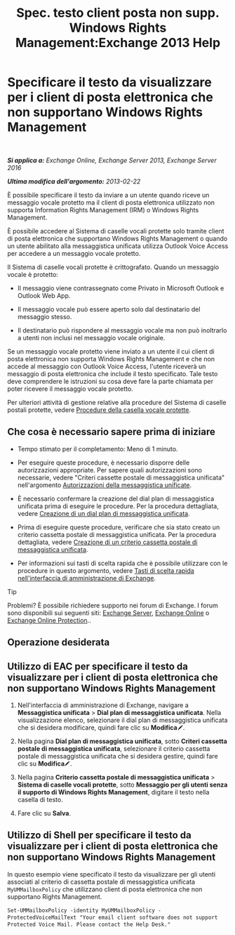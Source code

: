 ﻿---
title: 'Spec. testo client posta non supp. Windows Rights Management:Exchange 2013 Help'
TOCTitle: Specificare il testo da visualizzare per i client di posta elettronica che non supportano Windows Rights Management
ms:assetid: a9b2238a-b534-469c-a0c3-2768bc3d005b
ms:mtpsurl: https://technet.microsoft.com/it-it/library/Ee423552(v=EXCHG.150)
ms:contentKeyID: 52057322
ms.date: 05/22/2018
mtps_version: v=EXCHG.150
ms.translationtype: MT
---

# Specificare il testo da visualizzare per i client di posta elettronica che non supportano Windows Rights Management

 

_**Si applica a:** Exchange Online, Exchange Server 2013, Exchange Server 2016_

_**Ultima modifica dell'argomento:** 2013-02-22_

È possibile specificare il testo da inviare a un utente quando riceve un messaggio vocale protetto ma il client di posta elettronica utilizzato non supporta Information Rights Management (IRM) o Windows Rights Management.

È possibile accedere al Sistema di caselle vocali protette solo tramite client di posta elettronica che supportano Windows Rights Management o quando un utente abilitato alla messaggistica unificata utilizza Outlook Voice Access per accedere a un messaggio vocale protetto.

Il Sistema di caselle vocali protette è crittografato. Quando un messaggio vocale è protetto:

  - Il messaggio viene contrassegnato come Privato in Microsoft Outlook e Outlook Web App.

  - Il messaggio vocale può essere aperto solo dal destinatario del messaggio stesso.

  - Il destinatario può rispondere al messaggio vocale ma non può inoltrarlo a utenti non inclusi nel messaggio vocale originale.

Se un messaggio vocale protetto viene inviato a un utente il cui client di posta elettronica non supporta Windows Rights Management e che non accede al messaggio con Outlook Voice Access, l'utente riceverà un messaggio di posta elettronica che include il testo specificato. Tale testo deve comprendere le istruzioni su cosa deve fare la parte chiamata per poter ricevere il messaggio vocale protetto.

Per ulteriori attività di gestione relative alla procedure del Sistema di caselle postali protette, vedere [Procedure della casella vocale protette](protected-voice-mail-procedures-exchange-2013-help.md).

## Che cosa è necessario sapere prima di iniziare

  - Tempo stimato per il completamento: Meno di 1 minuto.

  - Per eseguire queste procedure, è necessario disporre delle autorizzazioni appropriate. Per sapere quali autorizzazioni sono necessarie, vedere "Criteri cassette postale di messaggistica unificata" nell'argomento [Autorizzazioni della messaggistica unificate](unified-messaging-permissions-exchange-2013-help.md).

  - È necessario confermare la creazione del dial plan di messaggistica unificata prima di eseguire le procedure. Per la procedura dettagliata, vedere [Creazione di un dial plan di messaggistica unificata](create-a-um-dial-plan-exchange-2013-help.md).

  - Prima di eseguire queste procedure, verificare che sia stato creato un criterio cassetta postale di messaggistica unificata. Per la procedura dettagliata, vedere [Creazione di un criterio cassetta postale di messaggistica unificata](create-a-um-mailbox-policy-exchange-2013-help.md).

  - Per informazioni sui tasti di scelta rapida che è possibile utilizzare con le procedure in questo argomento, vedere [Tasti di scelta rapida nell'interfaccia di amministrazione di Exchange](keyboard-shortcuts-in-the-exchange-admin-center-exchange-online-protection-help.md).


> [!TIP]
> Problemi? È possibile richiedere supporto nei forum di Exchange. I forum sono disponibili sui seguenti siti: <A href="https://go.microsoft.com/fwlink/p/?linkid=60612">Exchange Server</A>, <A href="https://go.microsoft.com/fwlink/p/?linkid=267542">Exchange Online</A> o <A href="https://go.microsoft.com/fwlink/p/?linkid=285351">Exchange Online Protection</A>..



## Operazione desiderata

## Utilizzo di EAC per specificare il testo da visualizzare per i client di posta elettronica che non supportano Windows Rights Management

1.  Nell'interfaccia di amministrazione di Exchange, navigare a **Messaggistica unificata** \> **Dial plan di messaggistica unificata**. Nella visualizzazione elenco, selezionare il dial plan di messaggistica unificata che si desidera modificare, quindi fare clic su **Modifica**![Icona Modifica](images/JJ218640.6f53ccb2-1f13-4c02-bea0-30690e6ea71d(EXCHG.150).gif "Icona Modifica").

2.  Nella pagina **Dial plan di messaggistica unificata**, sotto **Criteri cassetta postale di messaggistica unificata**, selezionare il criterio cassetta postale di messaggistica unificata che si desidera gestire, quindi fare clic su **Modifica**![Icona Modifica](images/JJ218640.6f53ccb2-1f13-4c02-bea0-30690e6ea71d(EXCHG.150).gif "Icona Modifica").

3.  Nella pagina **Criterio cassetta postale di messaggistica unificata** \> **Sistema di caselle vocali protette**, sotto **Messaggio per gli utenti senza il supporto di Windows Rights Management**, digitare il testo nella casella di testo.

4.  Fare clic su **Salva**.

## Utilizzo di Shell per specificare il testo da visualizzare per i client di posta elettronica che non supportano Windows Rights Management

In questo esempio viene specificato il testo da visualizzare per gli utenti associati al criterio di cassetta postale di messaggistica unificata `MyUMMailboxPolicy` che utilizzano client di posta elettronica che non supportano Rights Management.

    Set-UMMailboxPolicy -identity MyUMMailboxPolicy -ProtectedVoiceMailText "Your email client software does not support Protected Voice Mail. Please contact the Help Desk."

